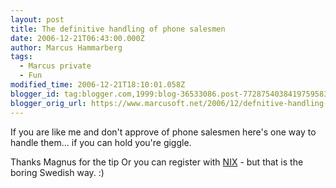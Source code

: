 ```yaml
---
layout: post
title: The definitive handling of phone salesmen
date: 2006-12-21T06:43:00.000Z
author: Marcus Hammarberg
tags:
  - Marcus private
  - Fun
modified_time: 2006-12-21T18:10:01.058Z
blogger_id: tag:blogger.com,1999:blog-36533086.post-7728754038419759583
blogger_orig_url: https://www.marcusoft.net/2006/12/defnitive-handling-of-phone-salesmen.html
---
```



If you are like me and don't approve of phone salesmen here's one
way to handle them... if you can hold you're giggle.

Thanks Magnus for the tip
Or you can register with [NIX](http://www.nix.nu/) - but that is the
boring Swedish way. :)

